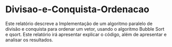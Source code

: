 # Divisao-e-Conquista-Ordenacao

Este relatório descreve a Implementação de um algoritmo paralelo de divisão e conquista para ordenar um vetor, usando o algoritmo Bubble Sort e qsort. Este relatório irá apresentar explicar o código, além de apresentar e analisar os resultados.

